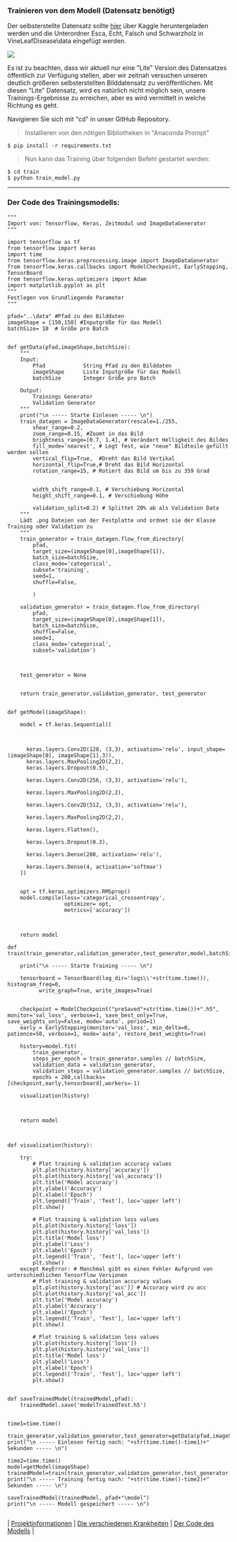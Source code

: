 ### Trainieren von dem Modell (Datensatz benötigt)
Der selbsterstellte Datensatz sollte [hier](https://www.kaggle.com/mareseestern/liteleafdisease) über Kaggle heruntergeladen werden und die Unterordner Esca, Echt, Falsch und Schwarzholz in VineLeafDisease\data eingefügt werden.

<img src="https://raw.githubusercontent.com/MareSeestern/VineLeafDisease/master/res/dataFolder.png?token=AK7DBRS4LW6OPHXYOLH7Q6C7NOPKO">

Es ist zu beachten, dass wir aktuell nur eine "Lite" Version des Datensatzes öffentlich zur Verfügung stellen, aber wir zeitnah versuchen unseren deutlich größeren selbsterstellten Bilddatensatz zu veröffentlichen.
Mit diesen "Lite" Datensatz, wird es natürlich nicht möglich sein, unsere Trainings-Ergebnisse zu erreichen, aber es wird vermittelt in welche Richtung es geht.

Navigieren Sie sich mit "cd" in unser GitHub Repository.

> Installieren von den nötigen Bibliotheken in "Anaconda Prompt"

```shell
$ pip install -r requirements.txt
```

> Nun kann das Training über folgenden Befehl gestartet werden:

```shell
$ cd train
$ python train_model.py
```

---



### Der Code des Trainingsmodells:

```
"""
Import von: Tensorflow, Keras, Zeitmodul und ImageDataGenerator
"""

import tensorflow as tf
from tensorflow import keras
import time
from tensorflow.keras.preprocessing.image import ImageDataGenerator
from tensorflow.keras.callbacks import ModelCheckpoint, EarlyStopping, TensorBoard
from tensorflow.keras.optimizers import Adam
import matplotlib.pyplot as plt
"""
Festlegen von Grundliegende Parameter
"""

pfad="..\data" #Pfad zu den Bilddaten
imageShape = [150,150] #Inputgröße für das Modell
batchSize= 10  # Größe pro Batch


def getData(pfad,imageShape,batchSize):
    """
    Input: 
        Pfad            String Pfad zu den Bilddaten
        imageShape      Liste Inputgröße für das Modell
        batchSize       Integer Größe pro Batch
    
    Output:
        Trainings Generator
        Validation Generator
    """
    print("\n ----- Starte Einlesen ----- \n")
    train_datagen = ImageDataGenerator(rescale=1./255,
        shear_range=0.2,
        zoom_range=0.15, #Zoomt in das Bild
        brightness_range=[0.7, 1.4], # Verändert Helligkeit des Bildes
        fill_mode='nearest', # Legt fest, wie "neue" Bildteile gefüllt werden sollen
        vertical_flip=True,  #Dreht das Bild Vertikal
        horizontal_flip=True,# Dreht das Bild Horizontal
        rotation_range=15, # Rotiert das Bild um bis zu 359 Grad
        
        
        width_shift_range=0.1, # Verschiebung Horizontal
        height_shift_range=0.1, # Verschiebung Höhe
    
        validation_split=0.2) # Splittet 20% ab als Validation Data
    """
    Lädt .png Dateien von der Festplatte und ordnet sie der Klasse Training oder Validation zu
    """
    train_generator = train_datagen.flow_from_directory(
        pfad,
        target_size=(imageShape[0],imageShape[1]),
        batch_size=batchSize,
        class_mode='categorical',
        subset='training',
        seed=1,
        shuffle=False,
     
        ) 
    
    validation_generator = train_datagen.flow_from_directory(
        pfad, 
        target_size=(imageShape[0],imageShape[1]),
        batch_size=batchSize,
        shuffle=False,
        seed=1,
        class_mode='categorical',
        subset='validation')
    
    
    
    test_generator = None
    
 
    return train_generator,validation_generator, test_generator


def getModel(imageShape):
    
    model = tf.keras.Sequential([
      
     
      
      keras.layers.Conv2D(128, (3,3), activation='relu', input_shape=(imageShape[0], imageShape[1],3)),
      keras.layers.MaxPooling2D(2,2),
      keras.layers.Dropout(0.5),
      
      keras.layers.Conv2D(256, (3,3), activation='relu'),
      
      keras.layers.MaxPooling2D(2,2), 
     
      keras.layers.Conv2D(512, (3,3), activation='relu'),
      
      keras.layers.MaxPooling2D(2,2),
     
      keras.layers.Flatten(),
          
      keras.layers.Dropout(0.3),      
      
      keras.layers.Dense(280, activation='relu'),
      
      keras.layers.Dense(4, activation='softmax')
    ])
    
    
    opt = tf.keras.optimizers.RMSprop()
    model.compile(loss='categorical_crossentropy',
                  optimizer= opt,
                  metrics=['accuracy'])
    
   
    
    return model

def train(train_generator,validation_generator,test_generator,model,batchSize):
   
    print("\n ----- Starte Training ----- \n")
    
    tensorboard = TensorBoard(log_dir='logs\\'+str(time.time()), histogram_freq=0,  
          write_graph=True, write_images=True)

    
    checkpoint = ModelCheckpoint("preSaved"+str(time.time())+".h5", monitor='val_loss', verbose=1, save_best_only=True, save_weights_only=False, mode='auto', period=1)
    early = EarlyStopping(monitor='val_loss', min_delta=0, patience=50, verbose=1, mode='auto', restore_best_weights=True)
    
    history=model.fit(
        train_generator,
        steps_per_epoch = train_generator.samples // batchSize,
        validation_data = validation_generator, 
        validation_steps = validation_generator.samples // batchSize,
        epochs = 200,callbacks=[checkpoint,early,tensorboard],workers=-1)
    
    visualization(history)
    
 
   
    return model



def visualization(history):
    
    try:
        # Plot training & validation accuracy values
        plt.plot(history.history['accuracy'])
        plt.plot(history.history['val_accuracy'])
        plt.title('Model accuracy')
        plt.ylabel('Accuracy')
        plt.xlabel('Epoch')
        plt.legend(['Train', 'Test'], loc='upper left')
        plt.show()
        
        # Plot training & validation loss values
        plt.plot(history.history['loss'])
        plt.plot(history.history['val_loss'])
        plt.title('Model loss')
        plt.ylabel('Loss')
        plt.xlabel('Epoch')
        plt.legend(['Train', 'Test'], loc='upper left')
        plt.show()
    except KeyError: # Manchmal gibt es einen Fehler Aufgrund von unterschiedlichen Tensorflow Versionen
        # Plot training & validation accuracy values
        plt.plot(history.history['acc']) # Accuracy wird zu acc
        plt.plot(history.history['val_acc'])
        plt.title('Model accuracy')
        plt.ylabel('Accuracy')
        plt.xlabel('Epoch')
        plt.legend(['Train', 'Test'], loc='upper left')
        plt.show()
        
        # Plot training & validation loss values
        plt.plot(history.history['loss'])
        plt.plot(history.history['val_loss'])
        plt.title('Model loss')
        plt.ylabel('Loss')
        plt.xlabel('Epoch')
        plt.legend(['Train', 'Test'], loc='upper left')
        plt.show()
    
    
def saveTrainedModel(trainedModel,pfad):
    trainedModel.save('modelTrainedTest.h5') 
    
    
time1=time.time()

train_generator,validation_generator,test_generator=getData(pfad,imageShape,batchSize)
print("\n ----- Einlesen fertig nach: "+str(time.time()-time1)+" Sekunden ----- \n")

time2=time.time()
model=getModel(imageShape)
trainedModel=train(train_generator,validation_generator,test_generator,model,batchSize)
print("\n ----- Training fertig nach: "+str(time.time()-time2)+" Sekunden ----- \n")

saveTrainedModel(trainedModel, pfad+"\model")
print("\n ----- Modell gespeichert ----- \n")


```

| [Projektinformationen](https://matheli.github.io/Vine-leaf-diseases-and-AI/) | [Die verschiedenen Krankheiten](https://matheli.github.io/Vine-leaf-diseases-and-AI/Different-diseases) | [Der Code des Modells](https://matheli.github.io/Vine-leaf-diseases-and-AI/Code) |

